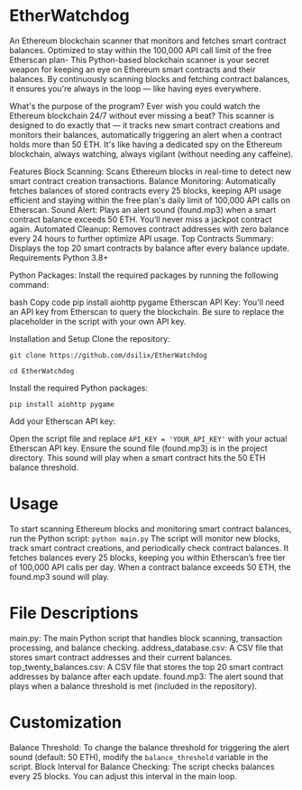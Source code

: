# EtherWatchdog
An Ethereum blockchain scanner that monitors and fetches smart contract balances. Optimized to stay within the 100,000 API call limit of the free Etherscan plan-
This Python-based blockchain scanner is your secret weapon for keeping an eye on Ethereum smart contracts and their balances. By continuously scanning blocks and fetching contract balances, it ensures you're always in the loop — like having eyes everywhere.

What's the purpose of the program?
Ever wish you could watch the Ethereum blockchain 24/7 without ever missing a beat? This scanner is designed to do exactly that — it tracks new smart contract creations and monitors their balances, automatically triggering an alert when a contract holds more than 50 ETH. It's like having a dedicated spy on the Ethereum blockchain, always watching, always vigilant (without needing any caffeine).

Features
Block Scanning: Scans Ethereum blocks in real-time to detect new smart contract creation transactions.
Balance Monitoring: Automatically fetches balances of stored contracts every 25 blocks, keeping API usage efficient and staying within the free plan's daily limit of 100,000 API calls on Etherscan.
Sound Alert: Plays an alert sound (found.mp3) when a smart contract balance exceeds 50 ETH. You’ll never miss a jackpot contract again.
Automated Cleanup: Removes contract addresses with zero balance every 24 hours to further optimize API usage.
Top Contracts Summary: Displays the top 20 smart contracts by balance after every balance update.
Requirements
Python 3.8+

Python Packages: Install the required packages by running the following command:

bash
Copy code
pip install aiohttp pygame
Etherscan API Key: You'll need an API key from Etherscan to query the blockchain. Be sure to replace the placeholder in the script with your own API key.

Installation and Setup
Clone the repository:
```
git clone https://github.com/dsilix/EtherWatchdog
```
```
cd EtherWatchdog
```
Install the required Python packages:
```
pip install aiohttp pygame
```
Add your Etherscan API key:

Open the script file and replace ```API_KEY = 'YOUR_API_KEY'``` with your actual Etherscan API key.
Ensure the sound file (found.mp3) is in the project directory. This sound will play when a smart contract hits the 50 ETH balance threshold.

# Usage
To start scanning Ethereum blocks and monitoring smart contract balances, run the Python script:
```python main.py```
The script will monitor new blocks, track smart contract creations, and periodically check contract balances.
It fetches balances every 25 blocks, keeping you within Etherscan’s free tier of 100,000 API calls per day.
When a contract balance exceeds 50 ETH, the found.mp3 sound will play.

# File Descriptions

main.py: The main Python script that handles block scanning, transaction processing, and balance checking.
address_database.csv: A CSV file that stores smart contract addresses and their current balances.
top_twenty_balances.csv: A CSV file that stores the top 20 smart contract addresses by balance after each update.
found.mp3: The alert sound that plays when a balance threshold is met (included in the repository).
# Customization
Balance Threshold: To change the balance threshold for triggering the alert sound (default: 50 ETH), modify the ```balance_threshold``` variable in the script.
Block Interval for Balance Checking: The script checks balances every 25 blocks. You can adjust this interval in the main loop.
